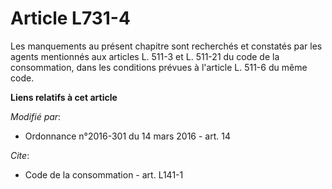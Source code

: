 # Article L731-4

Les manquements au présent chapitre sont recherchés et constatés par les agents mentionnés aux articles L. 511-3 et L. 511-21
du code de la consommation, dans les conditions prévues à l'article L. 511-6 du même code.

**Liens relatifs à cet article**

_Modifié par_:

  - Ordonnance n°2016-301 du 14 mars 2016 - art. 14

_Cite_:

  - Code de la consommation - art. L141-1
